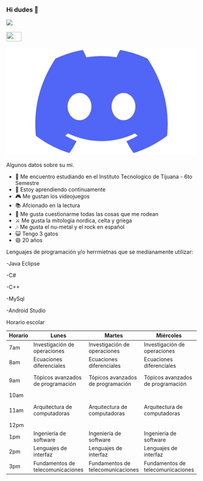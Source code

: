 


### Hi dudes 👋


![](https://img.pixfans.com/2015/09/Gifs-6.gif)

<a href="https://img.pixfans.com" target="_top"><img src="https://img.pixfans.com/2015/09/Gifs-6.gif" width="40" height="25"/></a>


![](Discord-Logo.png )

Algunos datos sobre su mi.

- 🔭 Me encuentro estudiando en el Instituto Tecnologico de Tijuana - 6to Semestre
- 💪 Estoy aprendiendo continuamente
- 🎮 Me gustan los videojuegos
- 📚 Afcionado en la lectura 
- 🤔 Me gusta cuestionarme todas las cosas que me rodean
- ⚔️ Me gusta la mitologia nordica, celta y griega
- 🎶 Me gusta el nu-metal y el rock en español
- 😺 Tengo 3 gatos
- 😄 20 años

Lenguajes de programación y/o herrmietnas que se medianamente utilizar:

-Java Eclipse

-C#

-C++

-MySql

-Android Studio


Horario escolar

| Horario | Lunes                             | Martes                            | Miércoles                         | Jueves                            | Viernes                           |
|---------|-----------------------------------|-----------------------------------|-----------------------------------|-----------------------------------|-----------------------------------|
| 7am     | Investigación de operaciones      | Investigación de operaciones      | Investigación de operaciones      | Investigación de operaciones      |                                   |
| 8am     | Ecuaciones diferenciales          | Ecuaciones diferenciales          | Ecuaciones diferenciales          | Ecuaciones diferenciales          | Ecuaciones diferenciales          |
| 9am     | Tópicos avanzados de programación | Tópicos avanzados de programación | Tópicos avanzados de programación | Tópicos avanzados de programación | Tópicos avanzados de programación |
| 10am    |                                   |                                   |                                   |                                   |                                   |
| 11am    | Arquitectura de computadoras      | Arquitectura de computadoras      | Arquitectura de computadoras      | Arquitectura de computadoras      | Arquitectura de computadoras      |
| 12pm    |                                   |                                   |                                   |                                   |                                   |
| 1pm     | Ingeniería de software            | Ingeniería de software            | Ingeniería de software            | Ingeniería de software            | Ingeniería de software            |
| 2pm     | Lenguajes de interfaz             | Lenguajes de interfaz             | Lenguajes de interfaz             | Lenguajes de interfaz             |                                   |
| 3pm     | Fundamentos de telecomunicaciones | Fundamentos de telecomunicaciones | Fundamentos de telecomunicaciones | Fundamentos de telecomunicaciones |                                   |

